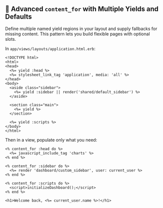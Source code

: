 ## 🎯 Advanced `content_for` with Multiple Yields and Defaults
Define multiple named yield regions in your layout and supply fallbacks for missing content. This pattern lets you build flexible pages with optional slots.

In `app/views/layouts/application.html.erb`:

```erb
<!DOCTYPE html>
<html>
<head>
  <%= yield :head %>
  <%= stylesheet_link_tag 'application', media: 'all' %>
</head>
<body>
  <aside class="sidebar">
    <%= yield :sidebar || render('shared/default_sidebar') %>
  </aside>

  <section class="main">
    <%= yield %>
  </section>

  <%= yield :scripts %>
</body>
</html>
```

Then in a view, populate only what you need:

```erb
<% content_for :head do %>
  <%= javascript_include_tag 'charts' %>
<% end %>

<% content_for :sidebar do %>
  <%= render 'dashboard/custom_sidebar', user: current_user %>
<% end %>

<% content_for :scripts do %>
  <script>initializeDashboard();</script>
<% end %>

<h1>Welcome back, <%= current_user.name %>!</h1>
```